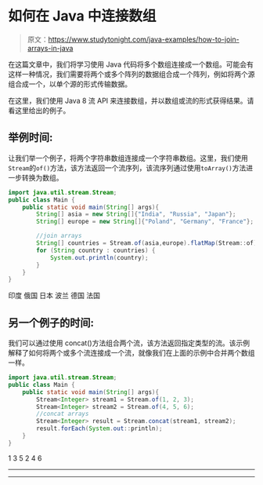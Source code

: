 # 如何在 Java 中连接数组

> 原文：<https://www.studytonight.com/java-examples/how-to-join-arrays-in-java>

在这篇文章中，我们将学习使用 Java 代码将多个数组连接成一个数组。可能会有这样一种情况，我们需要将两个或多个阵列的数据组合成一个阵列，例如将两个源组合成一个，以单个源的形式传输数据。

在这里，我们使用 Java 8 流 API 来连接数组，并以数组或流的形式获得结果。请看这里给出的例子。

## 举例时间:

让我们举一个例子，将两个字符串数组连接成一个字符串数组。这里，我们使用`Stream`的`of()`方法，该方法返回一个流序列，该流序列通过使用`toArray()`方法进一步转换为数组。

```java
import java.util.stream.Stream;
public class Main {
	public static void main(String[] args){  
		String[] asia = new String[]{"India", "Russia", "Japan"};
        String[] europe = new String[]{"Poland", "Germany", "France"};

		//join arrays
        String[] countries = Stream.of(asia,europe).flatMap(Stream::of).toArray(String[]::new);
        for (String country : countries) {
			System.out.println(country);
		}
	}
}
```

印度
俄国
日本
波兰
德国
法国

## 另一个例子的时间:

我们可以通过使用 concat()方法组合两个流，该方法返回指定类型的流。该示例解释了如何将两个或多个流连接成一个流，就像我们在上面的示例中合并两个数组一样。

```java
import java.util.stream.Stream;
public class Main {
	public static void main(String[] args){  
		Stream<Integer> stream1 = Stream.of(1, 2, 3);
	    Stream<Integer> stream2 = Stream.of(4, 5, 6);
	    //concat arrays
	    Stream<Integer> result = Stream.concat(stream1, stream2);
	    result.forEach(System.out::println);
	}
}
```

1
3
5
2
4
6

* * *

* * *